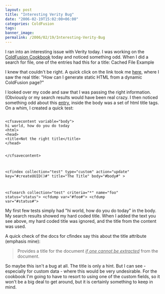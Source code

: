 ```yaml
---
layout: post
title: "Interesting Verity Bug"
date: "2006-02-19T15:02:00+06:00"
categories: ColdFusion 
tags: 
banner_image: 
permalink: /2006/02/19/Interesting-Verity-Bug
---
```


I ran into an interesting issue with Verity today. I was working on the <a href="http://www.coldfusioncookbook.com">ColdFusion Cookbook</a> today and noticed something odd. When I did a search for file, one of the entries had this for a title: Cached File Example

I knew that couldn't be right. A quick click on the link took me <a href="http://www.coldfusioncookbook.com/entry/56/Cached-File-Example">here</a>, where I saw the real title: "How can I generate static HTML from a dynamic ColdFusion page?"

I looked over my code and saw that I was passing the right information. (Obviously or my search results would have been real crazy. I then noticed something odd about this <a href="http://www.coldfusioncookbook.com/entry/56/Cached-File-Example">entry</a>, inside the body was a set of html title tags. On a whim, I created a quick test:

<code>
&lt;cfsavecontent variable="body"&gt;
hi world, how do you do today
&lt;html&gt;
&lt;head&gt;
&lt;title&gt;Not the right title&lt;/title&gt;
&lt;/head&gt;

&lt;/cfsavecontent&gt;

&lt;cfindex collection="test"
	     type="custom"
		 action="update" 
		 key="#createUUID()#"
		 title="The Title"
		 body="#body#"
		 &gt;

&lt;cfsearch collection="test" criteria="*" name="foo" status="status"&gt;
&lt;cfdump var="#foo#"&gt;
&lt;cfdump var="#status#"&gt;
</code>

My first few tests simply had "hi world, how do you do today" in the body.  My search results showed my hard coded title. When I added the text you see above, my hard coded title was ignored, and the title from the content was used.

A quick check of the docs for cfindex say this about the title attribute (emphasis mine): 

<blockquote>
Provides a title for the document <i><u>if one cannot be extracted</u></i> from the document.
</blockquote>

So maybe this isn't a bug at all. The title is only a hint. But I can see - especially for custom data - where this would be very undesirable. For the cookbook I'm going to have to resort to using one of the custom fields, so it won't be a big deal to get around, but it is certainly something to keep in mind.